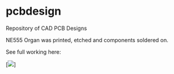 # pcbdesign
Repository of CAD PCB Designs

NE555 Organ was printed, etched and components soldered on. 

See full working here:

[![](https://img.youtube.com/vi/h6Hq3QBffQ/0.jpg)]
